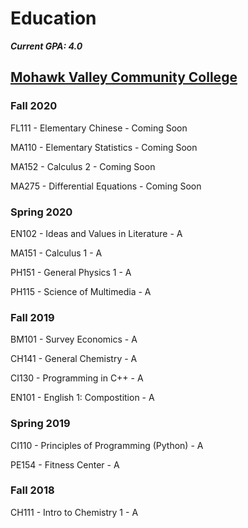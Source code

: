 # Education

***Current GPA: 4.0***

## [Mohawk Valley Community College](https://mvcc.edu)
### Fall 2020

FL111 - Elementary Chinese - Coming Soon

MA110 - Elementary Statistics - Coming Soon

MA152 - Calculus 2 - Coming Soon

MA275 - Differential Equations - Coming Soon

### Spring 2020

EN102 - Ideas and Values in Literature - A

MA151 - Calculus 1 - A

PH151 - General Physics 1 - A

PH115 - Science of Multimedia - A

### Fall 2019

BM101 - Survey Economics - A

CH141 - General Chemistry - A

CI130 - Programming in C++ - A

EN101 - English 1: Compostition - A

### Spring 2019

CI110 - Principles of Programming (Python) - A

PE154 - Fitness Center - A

### Fall 2018

CH111 - Intro to Chemistry 1 - A



